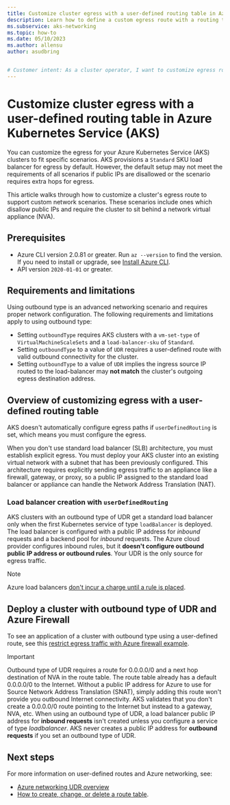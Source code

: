 ```yaml
---
title: Customize cluster egress with a user-defined routing table in Azure Kubernetes Service (AKS)
description: Learn how to define a custom egress route with a routing table in Azure Kubernetes Service (AKS).
ms.subservice: aks-networking
ms.topic: how-to
ms.date: 05/10/2023
ms.author: allensu
author: asudbring


# Customer intent: As a cluster operator, I want to customize egress routes using user-defined routing tables in Azure Kubernetes Service, so that I can meet specific networking requirements without relying on default AKS configurations.
---
```


# Customize cluster egress with a user-defined routing table in Azure Kubernetes Service (AKS)

You can customize the egress for your Azure Kubernetes Service (AKS) clusters to fit specific scenarios. AKS provisions a `Standard` SKU load balancer for egress by default. However, the default setup may not meet the requirements of all scenarios if public IPs are disallowed or the scenario requires extra hops for egress.

This article walks through how to customize a cluster's egress route to support custom network scenarios. These scenarios include ones which disallow public IPs and require the cluster to sit behind a network virtual appliance (NVA).

## Prerequisites

* Azure CLI version 2.0.81 or greater. Run `az --version` to find the version. If you need to install or upgrade, see [Install Azure CLI](/cli/azure/install-azure-cli).
* API version `2020-01-01` or greater.

## Requirements and limitations

Using outbound type is an advanced networking scenario and requires proper network configuration. The following requirements and limitations apply to using outbound type:

* Setting `outboundType` requires AKS clusters with a `vm-set-type` of `VirtualMachineScaleSets` and a `load-balancer-sku` of `Standard`.
* Setting `outboundType` to a value of `UDR` requires a user-defined route with valid outbound connectivity for the cluster.
* Setting `outboundType` to a value of `UDR` implies the ingress source IP routed to the load-balancer may **not match** the cluster's outgoing egress destination address.

## Overview of customizing egress with a user-defined routing table

AKS doesn't automatically configure egress paths if `userDefinedRouting` is set, which means you must configure the egress.

When you don't use standard load balancer (SLB) architecture, you must establish explicit egress. You must deploy your AKS cluster into an existing virtual network with a subnet that has been previously configured. This architecture requires explicitly sending egress traffic to an appliance like a firewall, gateway, or proxy, so a public IP assigned to the standard load balancer or appliance can handle the Network Address Translation (NAT).

### Load balancer creation with `userDefinedRouting`

AKS clusters with an outbound type of UDR get a standard load balancer only when the first Kubernetes service of type `loadBalancer` is deployed. The load balancer is configured with a public IP address for *inbound* requests and a backend pool for *inbound* requests. The Azure cloud provider configures inbound rules, but it **doesn't configure outbound public IP address or outbound rules**. Your UDR is the only source for egress traffic.

> [!NOTE]
> Azure load balancers [don't incur a charge until a rule is placed](https://azure.microsoft.com/pricing/details/load-balancer/).

## Deploy a cluster with outbound type of UDR and Azure Firewall

To see an application of a cluster with outbound type using a user-defined route, see this [restrict egress traffic with Azure firewall example](limit-egress-traffic.md).

> [!IMPORTANT]
> Outbound type of UDR requires a route for 0.0.0.0/0 and a next hop destination of NVA in the route table.
> The route table already has a default 0.0.0.0/0 to the Internet. Without a public IP address for Azure to use for Source Network Address Translation (SNAT), simply adding this route won't provide you outbound Internet connectivity. AKS validates that you don't create a 0.0.0.0/0 route pointing to the Internet but instead to a gateway, NVA, etc.
> When using an outbound type of UDR, a load balancer public IP address for **inbound requests** isn't created unless you configure a service of type *loadbalancer*. AKS never creates a public IP address for **outbound requests** if you set an outbound type of UDR.

## Next steps

For more information on user-defined routes and Azure networking, see:

* [Azure networking UDR overview](/azure/virtual-network/virtual-networks-udr-overview)
* [How to create, change, or delete a route table](/azure/virtual-network/manage-route-table).
